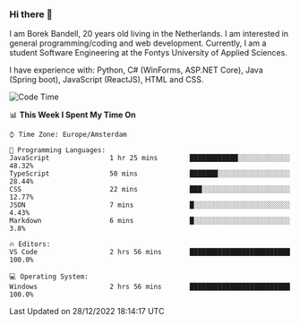 ### Hi there 👋

I am Borek Bandell, 20 years old living in the Netherlands. I am interested in general programming/coding and web development. Currently, I am a student Software Engineering at the Fontys University of Applied Sciences.

I have experience with: Python, C# (WinForms, ASP.NET Core), Java (Spring boot), JavaScript (ReactJS), HTML and CSS.

<!--START_SECTION:waka-->
![Code Time](http://img.shields.io/badge/Code%20Time-327%20hrs%2017%20mins-blue)

📊 **This Week I Spent My Time On** 

```text
⌚︎ Time Zone: Europe/Amsterdam

💬 Programming Languages: 
JavaScript               1 hr 25 mins        ████████████░░░░░░░░░░░░░   48.32% 
TypeScript               50 mins             ███████░░░░░░░░░░░░░░░░░░   28.44% 
CSS                      22 mins             ███░░░░░░░░░░░░░░░░░░░░░░   12.77% 
JSON                     7 mins              █░░░░░░░░░░░░░░░░░░░░░░░░   4.43% 
Markdown                 6 mins              █░░░░░░░░░░░░░░░░░░░░░░░░   3.8%

🔥 Editors: 
VS Code                  2 hrs 56 mins       █████████████████████████   100.0%

💻 Operating System: 
Windows                  2 hrs 56 mins       █████████████████████████   100.0%

```


 Last Updated on 28/12/2022 18:14:17 UTC
<!--END_SECTION:waka-->

<!--**tcBorek2002/tcBorek2002** is a ✨ _special_ ✨ repository because its `README.md` (this file) appears on your GitHub profile.

Here are some ideas to get you started:

- 🔭 I’m currently working on ...
- 🌱 I’m currently learning ...
- 👯 I’m looking to collaborate on ...
- 🤔 I’m looking for help with ...
- 💬 Ask me about ...
- 📫 How to reach me: ...
- 😄 Pronouns: ...
- ⚡ Fun fact: ...
-->
